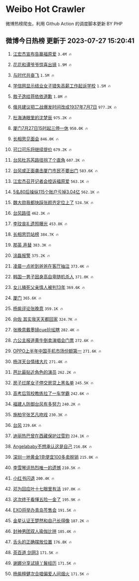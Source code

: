 # Weibo Hot Crawler 



微博热榜爬虫，利用 Github Action 的调度脚本更新 BY PHP 


## 微博今日热榜 更新于 2023-07-27 15:20:41 
1. [江宏杰宣布告赢福原爱](https://s.weibo.com/weibo?q=%23%E6%B1%9F%E5%AE%8F%E6%9D%B0%E5%AE%A3%E5%B8%83%E5%91%8A%E8%B5%A2%E7%A6%8F%E5%8E%9F%E7%88%B1%23&t=31&band_rank=1&Refer=top) `3.4M 🔥` 

1. [花花和谭爷爷惊喜出镜](https://s.weibo.com/weibo?q=%23%E8%8A%B1%E8%8A%B1%E5%92%8C%E8%B0%AD%E7%88%B7%E7%88%B7%E6%83%8A%E5%96%9C%E5%87%BA%E9%95%9C%23&t=31&band_rank=2&Refer=top) `1.9M 🔥` 

1. [与时代共奋飞](https://s.weibo.com/weibo?q=%23%E4%B8%8E%E6%97%B6%E4%BB%A3%E5%85%B1%E5%A5%8B%E9%A3%9E%23&t=31&band_rank=3&Refer=top) `1.5M 🔥` 

1. [学信网显示结业女子错失高薪工作起诉学校](https://s.weibo.com/weibo?q=%23%E5%AD%A6%E4%BF%A1%E7%BD%91%E6%98%BE%E7%A4%BA%E7%BB%93%E4%B8%9A%E5%A5%B3%E5%AD%90%E9%94%99%E5%A4%B1%E9%AB%98%E8%96%AA%E5%B7%A5%E4%BD%9C%E8%B5%B7%E8%AF%89%E5%AD%A6%E6%A0%A1%23&t=31&band_rank=4&Refer=top) `1.5M 🔥` 

1. [敖子逸给蒋依依道歉](https://s.weibo.com/weibo?q=%23%E6%95%96%E5%AD%90%E9%80%B8%E7%BB%99%E8%92%8B%E4%BE%9D%E4%BE%9D%E9%81%93%E6%AD%89%23&t=31&band_rank=5&Refer=top) `1.0M 🔥` 

1. [俄共建议把二战爆发时间改成1937年7月7日](https://s.weibo.com/weibo?q=%23%E4%BF%84%E5%85%B1%E5%BB%BA%E8%AE%AE%E6%8A%8A%E4%BA%8C%E6%88%98%E7%88%86%E5%8F%91%E6%97%B6%E9%97%B4%E6%94%B9%E6%88%901937%E5%B9%B47%E6%9C%887%E6%97%A5%23&t=31&band_rank=6&Refer=top) `977.2K 🔥` 

1. [杜海涛眼里的沈梦辰](https://s.weibo.com/weibo?q=%23%E6%9D%9C%E6%B5%B7%E6%B6%9B%E7%9C%BC%E9%87%8C%E7%9A%84%E6%B2%88%E6%A2%A6%E8%BE%B0%23&t=31&band_rank=7&Refer=top) `975.2K 🔥` 

1. [厦门7月27日15时起三停一休](https://s.weibo.com/weibo?q=%23%E5%8E%A6%E9%97%A87%E6%9C%8827%E6%97%A515%E6%97%B6%E8%B5%B7%E4%B8%89%E5%81%9C%E4%B8%80%E4%BC%91%23&t=31&band_rank=8&Refer=top) `950.0K 🔥` 

1. [长相思见面会](https://s.weibo.com/weibo?q=%23%E9%95%BF%E7%9B%B8%E6%80%9D%E8%A7%81%E9%9D%A2%E4%BC%9A%23&t=31&band_rank=9&Refer=top) `846.0K 🔥` 

1. [可口可乐将继续提价](https://s.weibo.com/weibo?q=%23%E5%8F%AF%E5%8F%A3%E5%8F%AF%E4%B9%90%E5%B0%86%E7%BB%A7%E7%BB%AD%E6%8F%90%E4%BB%B7%23&t=31&band_rank=10&Refer=top) `679.2K 🔥` 

1. [台风杜苏芮路径拐了个直角](https://s.weibo.com/weibo?q=%23%E5%8F%B0%E9%A3%8E%E6%9D%9C%E8%8B%8F%E8%8A%AE%E8%B7%AF%E5%BE%84%E6%8B%90%E4%BA%86%E4%B8%AA%E7%9B%B4%E8%A7%92%23&t=31&band_rank=11&Refer=top) `607.2K 🔥` 

1. [台风或正面袭击厦门市民不要出门](https://s.weibo.com/weibo?q=%23%E5%8F%B0%E9%A3%8E%E6%88%96%E6%AD%A3%E9%9D%A2%E8%A2%AD%E5%87%BB%E5%8E%A6%E9%97%A8%E5%B8%82%E6%B0%91%E4%B8%8D%E8%A6%81%E5%87%BA%E9%97%A8%23&t=31&band_rank=12&Refer=top) `583.6K 🔥` 

1. [江宏杰召开记者会控诉福原爱](https://s.weibo.com/weibo?q=%23%E6%B1%9F%E5%AE%8F%E6%9D%B0%E5%8F%AC%E5%BC%80%E8%AE%B0%E8%80%85%E4%BC%9A%E6%8E%A7%E8%AF%89%E7%A6%8F%E5%8E%9F%E7%88%B1%23&t=31&band_rank=13&Refer=top) `563.1K 🔥` 

1. [5名80后操纵115个账户亏掉3.04亿](https://s.weibo.com/weibo?q=%235%E5%90%8D80%E5%90%8E%E6%93%8D%E7%BA%B5115%E4%B8%AA%E8%B4%A6%E6%88%B7%E4%BA%8F%E6%8E%893.04%E4%BA%BF%23&t=31&band_rank=14&Refer=top) `562.1K 🔥` 

1. [魏大勋我都快踩张颜齐定位上了](https://s.weibo.com/weibo?q=%23%E9%AD%8F%E5%A4%A7%E5%8B%8B%E6%88%91%E9%83%BD%E5%BF%AB%E8%B8%A9%E5%BC%A0%E9%A2%9C%E9%BD%90%E5%AE%9A%E4%BD%8D%E4%B8%8A%E4%BA%86%23&t=31&band_rank=15&Refer=top) `524.5K 🔥` 

1. [台风路径](https://s.weibo.com/weibo?q=%E5%8F%B0%E9%A3%8E%E8%B7%AF%E5%BE%84&t=31&band_rank=16&Refer=top) `462.3K 🔥` 

1. [李玟丧礼遗照曝光](https://s.weibo.com/weibo?q=%23%E6%9D%8E%E7%8E%9F%E4%B8%A7%E7%A4%BC%E9%81%97%E7%85%A7%E6%9B%9D%E5%85%89%23&t=31&band_rank=17&Refer=top) `453.8K 🔥` 

1. [长相思罚站榜](https://s.weibo.com/weibo?q=%E9%95%BF%E7%9B%B8%E6%80%9D%E7%BD%9A%E7%AB%99%E6%A6%9C&t=31&band_rank=18&Refer=top) `384.7K 🔥` 

1. [那英 声替](https://s.weibo.com/weibo?q=%E9%82%A3%E8%8B%B1%20%E5%A3%B0%E6%9B%BF&t=31&band_rank=19&Refer=top) `383.3K 🔥` 

1. [涂磊报警](https://s.weibo.com/weibo?q=%23%E6%B6%82%E7%A3%8A%E6%8A%A5%E8%AD%A6%23&t=31&band_rank=20&Refer=top) `375.2K 🔥` 

1. [凌晨一点听到爸爸在客厅抽泣](https://s.weibo.com/weibo?q=%23%E5%87%8C%E6%99%A8%E4%B8%80%E7%82%B9%E5%90%AC%E5%88%B0%E7%88%B8%E7%88%B8%E5%9C%A8%E5%AE%A2%E5%8E%85%E6%8A%BD%E6%B3%A3%23&t=31&band_rank=21&Refer=top) `373.4K 🔥` 

1. [韩国一男子因身高自卑随机杀人](https://s.weibo.com/weibo?q=%23%E9%9F%A9%E5%9B%BD%E4%B8%80%E7%94%B7%E5%AD%90%E5%9B%A0%E8%BA%AB%E9%AB%98%E8%87%AA%E5%8D%91%E9%9A%8F%E6%9C%BA%E6%9D%80%E4%BA%BA%23&t=31&band_rank=22&Refer=top) `371.0K 🔥` 

1. [女儿捅死父亲情人被判13年](https://s.weibo.com/weibo?q=%23%E5%A5%B3%E5%84%BF%E6%8D%85%E6%AD%BB%E7%88%B6%E4%BA%B2%E6%83%85%E4%BA%BA%E8%A2%AB%E5%88%A413%E5%B9%B4%23&t=31&band_rank=23&Refer=top) `369.6K 🔥` 

1. [厦门](https://s.weibo.com/weibo?q=%E5%8E%A6%E9%97%A8&t=31&band_rank=24&Refer=top) `365.6K 🔥` 

1. [杨紫评论张晚意](https://s.weibo.com/weibo?q=%23%E6%9D%A8%E7%B4%AB%E8%AF%84%E8%AE%BA%E5%BC%A0%E6%99%9A%E6%84%8F%23&t=31&band_rank=25&Refer=top) `359.1K 🔥` 

1. [向佐 其实我天天都回家](https://s.weibo.com/weibo?q=%E5%90%91%E4%BD%90%20%E5%85%B6%E5%AE%9E%E6%88%91%E5%A4%A9%E5%A4%A9%E9%83%BD%E5%9B%9E%E5%AE%B6&t=31&band_rank=26&Refer=top) `324.7K 🔥` 

1. [张晚意戴墨镜cue玱玹瞎](https://s.weibo.com/weibo?q=%23%E5%BC%A0%E6%99%9A%E6%84%8F%E6%88%B4%E5%A2%A8%E9%95%9Ccue%E7%8E%B1%E7%8E%B9%E7%9E%8E%23&t=31&band_rank=27&Refer=top) `282.4K 🔥` 

1. [六公主报道黄牛倒卖演唱会门票](https://s.weibo.com/weibo?q=%23%E5%85%AD%E5%85%AC%E4%B8%BB%E6%8A%A5%E9%81%93%E9%BB%84%E7%89%9B%E5%80%92%E5%8D%96%E6%BC%94%E5%94%B1%E4%BC%9A%E9%97%A8%E7%A5%A8%23&t=31&band_rank=28&Refer=top) `272.6K 🔥` 

1. [OPPO上半年中国手机市场份额第一](https://s.weibo.com/weibo?q=%23OPPO%E4%B8%8A%E5%8D%8A%E5%B9%B4%E4%B8%AD%E5%9B%BD%E6%89%8B%E6%9C%BA%E5%B8%82%E5%9C%BA%E4%BB%BD%E9%A2%9D%E7%AC%AC%E4%B8%80%23&t=31&band_rank=29&Refer=top) `271.6K 🔥` 

1. [杨洋天台情绪大片](https://s.weibo.com/weibo?q=%23%E6%9D%A8%E6%B4%8B%E5%A4%A9%E5%8F%B0%E6%83%85%E7%BB%AA%E5%A4%A7%E7%89%87%23&t=31&band_rank=30&Refer=top) `271.4K 🔥` 

1. [芭比最贴近角色的演员](https://s.weibo.com/weibo?q=%E8%8A%AD%E6%AF%94%E6%9C%80%E8%B4%B4%E8%BF%91%E8%A7%92%E8%89%B2%E7%9A%84%E6%BC%94%E5%91%98&t=31&band_rank=31&Refer=top) `262.2K 🔥` 

1. [房子烂尾女子停交房贷上黑名单](https://s.weibo.com/weibo?q=%23%E6%88%BF%E5%AD%90%E7%83%82%E5%B0%BE%E5%A5%B3%E5%AD%90%E5%81%9C%E4%BA%A4%E6%88%BF%E8%B4%B7%E4%B8%8A%E9%BB%91%E5%90%8D%E5%8D%95%23&t=31&band_rank=32&Refer=top) `245.5K 🔥` 

1. [高考后驾校教练拉了一车学霸](https://s.weibo.com/weibo?q=%23%E9%AB%98%E8%80%83%E5%90%8E%E9%A9%BE%E6%A0%A1%E6%95%99%E7%BB%83%E6%8B%89%E4%BA%86%E4%B8%80%E8%BD%A6%E5%AD%A6%E9%9C%B8%23&t=31&band_rank=33&Refer=top) `242.6K 🔥` 

1. [福建人防御台风有多努力](https://s.weibo.com/weibo?q=%23%E7%A6%8F%E5%BB%BA%E4%BA%BA%E9%98%B2%E5%BE%A1%E5%8F%B0%E9%A3%8E%E6%9C%89%E5%A4%9A%E5%8A%AA%E5%8A%9B%23&t=31&band_rank=34&Refer=top) `240.2K 🔥` 

1. [施柏宇张艺凡吻戏](https://s.weibo.com/weibo?q=%23%E6%96%BD%E6%9F%8F%E5%AE%87%E5%BC%A0%E8%89%BA%E5%87%A1%E5%90%BB%E6%88%8F%23&t=31&band_rank=35&Refer=top) `230.3K 🔥` 

1. [台风](https://s.weibo.com/weibo?q=%E5%8F%B0%E9%A3%8E&t=31&band_rank=36&Refer=top) `229.6K 🔥` 

1. [迪丽热巴曾在西藏保护过雪豹](https://s.weibo.com/weibo?q=%23%E8%BF%AA%E4%B8%BD%E7%83%AD%E5%B7%B4%E6%9B%BE%E5%9C%A8%E8%A5%BF%E8%97%8F%E4%BF%9D%E6%8A%A4%E8%BF%87%E9%9B%AA%E8%B1%B9%23&t=31&band_rank=37&Refer=top) `224.1K 🔥` 

1. [Angelababy不想承认这是自己](https://s.weibo.com/weibo?q=%23Angelababy%E4%B8%8D%E6%83%B3%E6%89%BF%E8%AE%A4%E8%BF%99%E6%98%AF%E8%87%AA%E5%B7%B1%23&t=31&band_rank=38&Refer=top) `216.8K 🔥` 

1. [深圳一地黄金1克便宜100多卖脱销](https://s.weibo.com/weibo?q=%23%E6%B7%B1%E5%9C%B3%E4%B8%80%E5%9C%B0%E9%BB%84%E9%87%911%E5%85%8B%E4%BE%BF%E5%AE%9C100%E5%A4%9A%E5%8D%96%E8%84%B1%E9%94%80%23&t=31&band_rank=39&Refer=top) `215.8K 🔥` 

1. [李雪琴评热烈唯一的遗憾](https://s.weibo.com/weibo?q=%23%E6%9D%8E%E9%9B%AA%E7%90%B4%E8%AF%84%E7%83%AD%E7%83%88%E5%94%AF%E4%B8%80%E7%9A%84%E9%81%97%E6%86%BE%23&t=31&band_rank=40&Refer=top) `210.5K 🔥` 

1. [小红书闪退](https://s.weibo.com/weibo?q=%E5%B0%8F%E7%BA%A2%E4%B9%A6%E9%97%AA%E9%80%80&t=31&band_rank=41&Refer=top) `200.4K 🔥` 

1. [邓为回应叶十七眼里有活](https://s.weibo.com/weibo?q=%23%E9%82%93%E4%B8%BA%E5%9B%9E%E5%BA%94%E5%8F%B6%E5%8D%81%E4%B8%83%E7%9C%BC%E9%87%8C%E6%9C%89%E6%B4%BB%23&t=31&band_rank=42&Refer=top) `197.0K 🔥` 

1. [这次终于看懂五险一金了](https://s.weibo.com/weibo?q=%E8%BF%99%E6%AC%A1%E7%BB%88%E4%BA%8E%E7%9C%8B%E6%87%82%E4%BA%94%E9%99%A9%E4%B8%80%E9%87%91%E4%BA%86&t=31&band_rank=43&Refer=top) `195.9K 🔥` 

1. [EXO将举办青岛签售会](https://s.weibo.com/weibo?q=%23EXO%E5%B0%86%E4%B8%BE%E5%8A%9E%E9%9D%92%E5%B2%9B%E7%AD%BE%E5%94%AE%E4%BC%9A%23&t=31&band_rank=44&Refer=top) `191.5K 🔥` 

1. [金星认证王楚然和自己长得像](https://s.weibo.com/weibo?q=%23%E9%87%91%E6%98%9F%E8%AE%A4%E8%AF%81%E7%8E%8B%E6%A5%9A%E7%84%B6%E5%92%8C%E8%87%AA%E5%B7%B1%E9%95%BF%E5%BE%97%E5%83%8F%23&t=31&band_rank=45&Refer=top) `187.2K 🔥` 

1. [封神男团双人瑜伽比拼](https://s.weibo.com/weibo?q=%23%E5%B0%81%E7%A5%9E%E7%94%B7%E5%9B%A2%E5%8F%8C%E4%BA%BA%E7%91%9C%E4%BC%BD%E6%AF%94%E6%8B%BC%23&t=31&band_rank=46&Refer=top) `185.4K 🔥` 

1. [舌头的正确摆放位置](https://s.weibo.com/weibo?q=%E8%88%8C%E5%A4%B4%E7%9A%84%E6%AD%A3%E7%A1%AE%E6%91%86%E6%94%BE%E4%BD%8D%E7%BD%AE&t=31&band_rank=47&Refer=top) `176.8K 🔥` 

1. [茶百道 剑网3](https://s.weibo.com/weibo?q=%E8%8C%B6%E7%99%BE%E9%81%93%20%E5%89%91%E7%BD%913&t=31&band_rank=48&Refer=top) `171.5K 🔥` 

1. [谢娜分享试镜丫鬟经历](https://s.weibo.com/weibo?q=%23%E8%B0%A2%E5%A8%9C%E5%88%86%E4%BA%AB%E8%AF%95%E9%95%9C%E4%B8%AB%E9%AC%9F%E7%BB%8F%E5%8E%86%23&t=31&band_rank=49&Refer=top) `171.5K 🔥` 

1. [杨紫檀健次合唱偏爱人间烟火](https://s.weibo.com/weibo?q=%23%E6%9D%A8%E7%B4%AB%E6%AA%80%E5%81%A5%E6%AC%A1%E5%90%88%E5%94%B1%E5%81%8F%E7%88%B1%E4%BA%BA%E9%97%B4%E7%83%9F%E7%81%AB%23&t=31&band_rank=50&Refer=top) `171.5K 🔥` 


